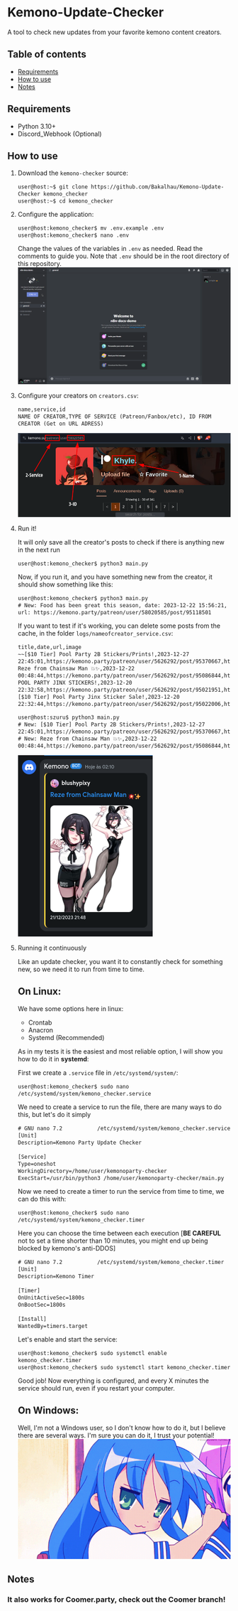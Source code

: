 # Kemono-Update-Checker
A tool to check new updates from your favorite kemono content creators.

## Table of contents
- [Requirements](#requirements)
- [How to use](#how-to-use)
- [Notes](#notes)

## Requirements
- Python 3.10+
- Discord_Webhook (Optional)

## How to use
1. Download the `kemono-checker` source:

    ```console
    user@host:~$ git clone https://github.com/Bakalhau/Kemono-Update-Checker kemono_checker
    user@host:~$ cd kemono_checker
    ```
2. Configure the application:

    ```console
    user@host:kemono_checker$ mv .env.example .env
    user@host:kemono_checker$ nano .env
    ```

    Change the values of the variables in `.env` as needed.
    Read the comments to guide you. Note that `.env` should be in the root
    directory of this repository.
    ![How get Discord Webhook Url](tutorial/webhook.gif)

3. Configure your creators on `creators.csv`:

    ```csv
    name,service,id
    NAME OF CREATOR,TYPE OF SERVICE (Patreon/Fanbox/etc), ID FROM CREATOR (Get on URL ADRESS)
    ```
    ![How get Name, Type and ID](tutorial/kemono.png)

4. Run it!

    It will only save all the creator's posts to check if there is anything new in the next run
    ```console
    user@host:kemono_checker$ python3 main.py
    ```

    Now, if you run it, and you have something new from the creator, it should show something like this:
    ```console
    user@host:kemono_checker$ python3 main.py
    # New: Food has been great this season, date: 2023-12-22 15:56:21, url: https://kemono.party/patreon/user/58020585/post/95118501
    ```
    If you want to test if it's working, you can delete some posts from the cache, in the folder `logs/nameofcreator_service.csv`:
    ```csv
    title,date,url,image
    ~~[$10 Tier] Pool Party 2B Stickers/Prints!,2023-12-27 22:45:01,https://kemono.party/patreon/user/5626292/post/95370667,https://img.kemono.su/thumbnail/data/95/07/9507c7604637d5489165f864d436e1cd8cc02a4f76de5711179290b847dfa294.png
    Reze from Chainsaw Man 💥✨,2023-12-22 00:48:44,https://kemono.party/patreon/user/5626292/post/95086844,https://img.kemono.su/thumbnail/data/be/e1/bee1712f401ce4cfc8c542bad9af816cc16004daca06a60c70eb052b45749434.png~~
    POOL PARTY JINX STICKERS!,2023-12-20 22:32:58,https://kemono.party/patreon/user/5626292/post/95021951,https://img.kemono.su/thumbnail/data/59/c7/59c712494d62e3ae087e5a964bc30ec71ae197c6bda94c61a4ac6a274d0ab72c.png
    [$10 Tier] Pool Party Jinx Sticker Sale!,2023-12-20 22:32:44,https://kemono.party/patreon/user/5626292/post/95022006,https://img.kemono.su/thumbnail/data/59/c7/59c712494d62e3ae087e5a964bc30ec71ae197c6bda94c61a4ac6a274d0ab72c.png
    ```

    ```console
    user@host:szuru$ python3 main.py
    # New: [$10 Tier] Pool Party 2B Stickers/Prints!,2023-12-27 22:45:01,https://kemono.party/patreon/user/5626292/post/95370667,https://img.kemono.su/thumbnail/data/95/07/9507c7604637d5489165f864d436e1cd8cc02a4f76de5711179290b847dfa294.png
    # New: Reze from Chainsaw Man 💥✨,2023-12-22 00:48:44,https://kemono.party/patreon/user/5626292/post/95086844,https://img.kemono.su/thumbnail/data/be/e1/bee1712f401ce4cfc8c542bad9af816cc16004daca06a60c70eb052b45749434.png
    ```

    ![Embed on discord](tutorial/embed.png)

5. Running it continuously

    Like an update checker, you want it to constantly check for something new, so we need it to run from time to time.

    ## On Linux:
    We have some options here in linux:
    - Crontab
    - Anacron
    - Systemd (Recommended)

    As in my tests it is the easiest and most reliable option, I will show you how to do it in **systemd**:

    First we create a `.service` file in `/etc/systemd/system/`:
    ```console
    user@host:kemono_checker$ sudo nano /etc/systemd/system/kemono_checker.service
    ```

    We need to create a service to run the file, there are many ways to do this, but let's do it simply
    ```console
    # GNU nano 7.2           /etc/systemd/system/kemono_checker.service
    [Unit]
    Description=Kemono Party Update Checker

    [Service]
    Type=oneshot
    WorkingDirectory=/home/user/kemonoparty-checker
    ExecStart=/usr/bin/python3 /home/user/kemonoparty-checker/main.py
    ```

    Now we need to create a timer to run the service from time to time, we can do this with:
    ```console
    user@host:kemono_checker$ sudo nano /etc/systemd/system/kemono_checker.timer
    ```

    Here you can choose the time between each execution [**BE CAREFUL** not to set a time shorter than 10 minutes, you might end up being blocked by kemono's anti-DDOS]
    ```console
    # GNU nano 7.2           /etc/systemd/system/kemono_checker.timer
    [Unit]
    Description=Kemono Timer

    [Timer]
    OnUnitActiveSec=1800s
    OnBootSec=1800s

    [Install]
    WantedBy=timers.target
    ```

    Let's enable and start the service:
    ```console
    user@host:kemono_checker$ sudo systemctl enable kemono_checker.timer
    user@host:kemono_checker$ sudo systemctl start kemono_checker.timer
    ```

    Good job! Now everything is configured, and every X minutes the service should run, even if you restart your computer.

    ## On Windows:

    Well, I'm not a Windows user, so I don't know how to do it, but I believe there are several ways. I'm sure you can do it, I trust your potential!
    ![Good Luck!](tutorial/good_luck.gif)

## Notes

### It also works for Coomer.party, check out the Coomer branch! 



    





    